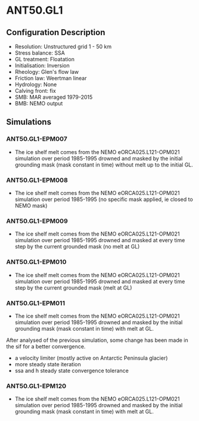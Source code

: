 # ANT50.GL1

## Configuration Description
- Resolution: Unstructured grid 1 - 50 km
- Stress balance: SSA
- GL treatment: Floatation
- Initialisation: Inversion
- Rheology: Glen's flow law
- Friction law: Weertman linear
- Hydrology: None
- Calving front: fix
- SMB: MAR averaged 1979-2015
- BMB: NEMO output

## Simulations

### ANT50.GL1-EPM007
- The ice shelf melt comes from the NEMO eORCA025.L121-OPM021 simulation over period 1985-1995 drowned and masked by the initial grounding mask (mask constant in time) without melt up to the initial GL. 
### ANT50.GL1-EPM008
- The ice shelf melt comes from the NEMO eORCA025.L121-OPM021 simulation over period 1985-1995 (no specific mask applied, ie closed to NEMO mask)
### ANT50.GL1-EPM009
- The ice shelf melt comes from the NEMO eORCA025.L121-OPM021 simulation over period 1985-1995 drowned and masked at every time step by the current grounded mask (no melt at GL)
### ANT50.GL1-EPM010
- The ice shelf melt comes from the NEMO eORCA025.L121-OPM021 simulation over period 1985-1995 drowned and masked at every time step by the current grounded mask (melt at GL)
### ANT50.GL1-EPM011
- The ice shelf melt comes from the NEMO eORCA025.L121-OPM021 simulation over period 1985-1995 drowned and masked by the initial grounding mask (mask constant in time) with melt at GL. 

After analysed of the previous simulation, some change has been made in the sif for a better convergence.
   - a velocity limiter (mostly active on Antarctic Peninsula glacier)
   - more steady state iteration
   - ssa and h steady state convergence tolerance

### ANT50.GL1-EPM120
- The ice shelf melt comes from the NEMO eORCA025.L121-OPM021 simulation over period 1985-1995 drowned and masked by the initial grounding mask (mask constant in time) with melt at GL.

